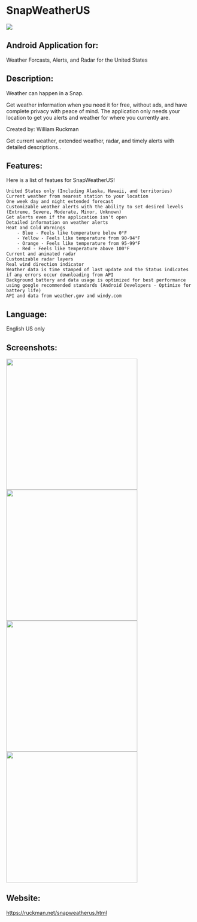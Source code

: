 # SnapWeatherUS
![](fastlane/metadata/android/en-US/images/featureGraphic.png)

## Android Application for:
Weather Forcasts, Alerts, and Radar for the United States

## Description:

Weather can happen in a Snap.

Get weather information when you need it for free, without ads, and have complete privacy with peace of mind. The application only needs your location to get you alerts and weather for where you currently are.

Created by: William Ruckman

Get current weather, extended weather, radar, and timely alerts with detailed descriptions..

## Features:

Here is a list of featues for SnapWeatherUS!

    United States only (Including Alaska, Hawaii, and territories)
    Current weather from nearest station to your location
    One week day and night extended forecast
    Customizable weather alerts with the ability to set desired levels (Extreme, Severe, Moderate, Minor, Unknown)
    Get alerts even if the application isn't open
    Detailed information on weather alerts
    Heat and Cold Warnings
        - Blue - Feels like temperature below 0°F
        - Yellow - Feels like temperature from 90-94°F
        - Orange - Feels like temperature from 95-99°F
        - Red - Feels like temperature above 100°F
    Current and animated radar
    Customizable radar layers
    Real wind direction indicator
    Weather data is time stamped of last update and the Status indicates if any errors occur downloading from API
    Background battery and data usage is optimized for best performance using google recommended standards (Android Developers - Optimize for battery life)
    API and data from weather.gov and windy.com

## Language:

English US only

## Screenshots:

<img src="fastlane/metadata/android/en-US/images/phoneScreenshots/1.png" width="350">

<img src="fastlane/metadata/android/en-US/images/phoneScreenshots/2.png" width="350">

<img src="fastlane/metadata/android/en-US/images/phoneScreenshots/3.png" width="350">

<img src="fastlane/metadata/android/en-US/images/phoneScreenshots/4.png" width="350">

## Website:

https://ruckman.net/snapweatherus.html
